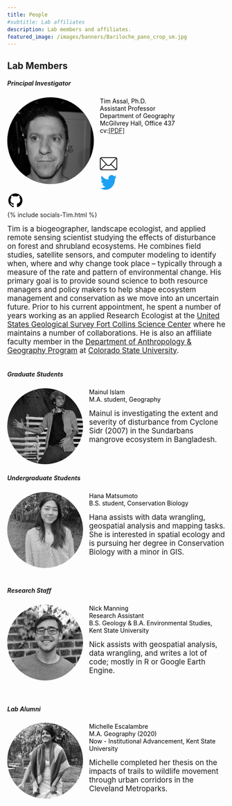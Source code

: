 ```yaml
---
title: People
#subtitle: Lab affiliates
description: Lab members and affiliates.
featured_image: /images/banners/Bariloche_pano_crop_sm.jpg
---
```


## Lab Members

##### Principal Investigator 

<img class="rounded Box-shadow img-responsive img-left" src="/images/people/tim.jpg" alt="" height="200" width="200" style="float: left; margin-right: 1em; border-radius:50%">   

<span style="color:black">Tim Assal, Ph.D.  
Assistant Professor  
Department of Geography  
McGilvrey Hall, Office 437   
cv:<a href="{{ BASE_PATH }}/cv/Assal_Timothy_cv_3Sept2020.pdf" target="_blank">[PDF]</a>  
</span>    
<br>

<div id="container">
  <div class="wrapper">

  </div>

  <div class="box">
    <div>
      <a href="mailto:tassal@kent.edu">
        <img src='/images/socials/Envelope-icon-sm.png' width="40" height="40">
      </a>
    </div>
     <div>
      <a href="https://twitter.com/TimAssal">
        <img src='/images/socials/Twitter-Logo-sm.png' width="40" height="40">
      </a>
    </div>
    <div>
      <a href="https://github.com/tjassal">
        <img src='images/socials/github-logo-sm.png' width="40" height="40">
      </a>
    </div>
    <div>
      {% include socials-Tim.html %}
    </div>
  </div>

  <div class="clear"></div>
</div>


<span style="font-size:17px">Tim is a biogeographer, landscape ecologist, and applied remote sensing scientist studying the effects of disturbance on forest and shrubland ecosystems. He combines field studies, satellite sensors, and computer modeling to identify when, where and why change took place – typically through a measure of the rate and pattern of environmental change. His primary goal is to provide sound science to both resource managers and policy makers to help shape ecosystem management and conservation as we move into an uncertain future. Prior to his current appointment, he spent a number of years working as an applied Research Ecologist at the [United States Geological Survey Fort Collins Science Center](https://www.usgs.gov/centers/fort) where he maintains a number of collaborations. He is also an affiliate faculty member in the [Department of Anthropology & Geography Program](https://anthgr.colostate.edu/) at [Colorado State University](https://www.colostate.edu/).</span> 
<br>
<br>

##### Graduate Students 

<img class="rounded Box-shadow img-responsive img-left" src="/images/people/mainul.png" alt="" height="175" width="175" style="float: left; margin-right: 1em; border-radius:50%">  

<span style="color:black">Mainul Islam  
M.A. student, Geography 
</span>

<span style="font-size:17px">Mainul is investigating the extent and severity of disturbance from Cyclone Sidr (2007) in the Sundarbans mangrove ecosystem in Bangladesh. </span> 
<br>
<br>
<br>
<br>

##### Undergraduate Students 

<img class="rounded Box-shadow img-responsive img-left" src="/images/people/hana-bw.png" alt="" height="175" width="175" style="float: left; margin-right: 1em; border-radius:50%">  

<span style="color:black">Hana Matsumoto  
B.S. student, Conservation Biology 
</span>

<span style="font-size:17px">Hana assists with data wrangling, geospatial analysis and mapping tasks. She is interested in spatial ecology and is pursuing her degree in Conservation Biology with a minor in GIS. </span> 
<br>
<br>
<br>
<br>

##### Research Staff 

<img class="rounded Box-shadow img-responsive img-left" src="/images/people/nick.png" alt="" height="175" width="175" style="float: left; margin-right: 1em; border-radius:50%">  

<span style="color:black">Nick Manning  
Research Assistant  
B.S. Geology & B.A. Environmental Studies, Kent State University 
</span>

<span style="font-size:17px">Nick assists with geospatial analysis, data wrangling, and writes a lot of code; mostly in R or Google Earth Engine.</span> 
<br>
<br>
<br>
<br>

##### Lab Alumni

<img class="rounded Box-shadow img-responsive img-left" src="/images/people/michelle.png" alt="" height="175" width="175" style="float: left; margin-right: 1em; border-radius:50%">  

<span style="color:black">Michelle Escalambre  
M.A. Geography (2020)  
Now - Institutional Advancement, Kent State University 
</span>

<span style="font-size:17px">Michelle completed her thesis on the impacts of trails to wildlife movement through urban corridors in the Cleveland Metroparks.</span> 
<br>
<br>
<br>
<br>




